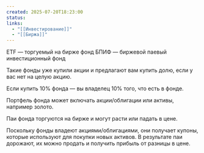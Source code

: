```yaml
---
created: 2025-07-20T18:23:00
status: 
links:
  - "[[Инвестирование]]"
  - "[[Биржа]]"
---
```

ETF — торгуемый на бирже фонд
БПИФ — биржевой паевый инвестиционный фонд

Такие фонды уже купили акции и предлагают вам купить долю, если у вас нет на целую акцию.

Если купить 10% фонда — вы владелец 10% того, что есть в фонде.

Портфель фонда может включать акции/облигации или активы, например золото.

Паи фонда торгуются на бирже и могут расти или падать в цене.

Поскольку фонды владеют акциями/облигациями, они получает купоны, которые используют для покупки новых активов.
В результате паи дорожают, их можно продать и получить прибыль от разницы в цене.

